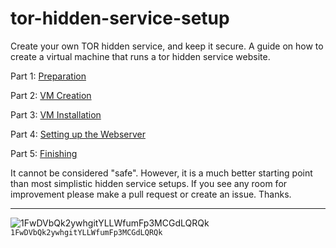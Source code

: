 tor-hidden-service-setup
========================

Create your own TOR hidden service, and keep it secure. A guide on how to create a virtual machine that runs a tor hidden service website.

Part 1: [Preparation](https://github.com/whackashoe/tor-hidden-service-setup/blob/master/preparation.md)

Part 2: [VM Creation](https://github.com/whackashoe/tor-hidden-service-setup/blob/master/vm-creation.md)

Part 3: [VM Installation](https://github.com/whackashoe/tor-hidden-service-setup/blob/master/vm-installation.md)

Part 4: [Setting up the Webserver](https://github.com/whackashoe/tor-hidden-service-setup/blob/master/setting-up-webserver.md)

Part 5: [Finishing](https://github.com/whackashoe/tor-hidden-service-setup/blob/master/finishing.md)

It cannot be considered "safe". However, it is a much better starting point than most simplistic hidden service setups. If you see any room for improvement please make a pull request or create an issue. Thanks. 

---

![1FwDVbQk2ywhgitYLLWfumFp3MCGdLQRQk](https://github.com/cycomm/tor-hidden-service-setup/blob/master/bitcoin-donate.png?raw=true)`1FwDVbQk2ywhgitYLLWfumFp3MCGdLQRQk`
